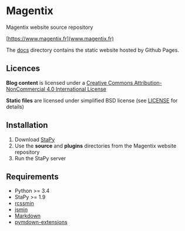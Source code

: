 # Magentix

Magentix website source repository

[https://www.magentix.fr](www.magentix.fr)

The [docs](docs) directory contains the static website hosted by Github Pages.

## Licences

**Blog content** is licensed under a [Creative Commons Attribution-NonCommercial 4.0 International License](https://creativecommons.org/licenses/by-nc/4.0/)

**Static files** are licensed under simplified BSD license (see [LICENSE](LICENCE) for details)

## Installation

1. Download [StaPy](https://codeberg.org/magentix/stapy)
2. Use the **source** and **plugins** directories from the Magentix website repository
3. Run the StaPy server

## Requirements

- Python >= 3.4
- StaPy >= 1.9
- [rcssmin](https://pypi.org/project/rcssmin/)
- [jsmin](https://pypi.org/project/jsmin/)
- [Markdown](https://pypi.org/project/Markdown/)
- [pymdown-extensions](https://pypi.org/project/pymdown-extensions/)